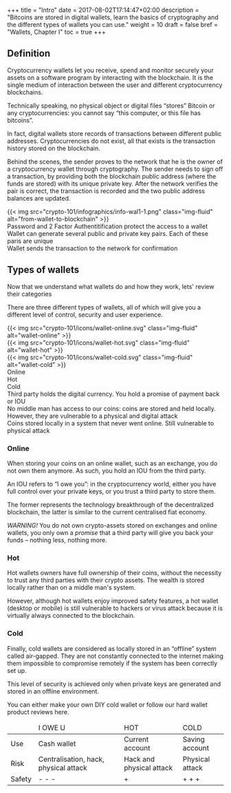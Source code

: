 +++
title = "Intro"
date = 2017-08-02T17:14:47+02:00
description = "Bitcoins are stored in digital wallets, learn the basics of cryptography and the different types of wallets you can use."
weight = 10
draft = false
bref = "Wallets, Chapter I"
toc = true
+++


## Definition



Cryptocurrency wallets let you receive, spend and monitor securely your assets on a software program by interacting with the blockchain. 
It is the single medium of interaction between the user and different cryptocurrency blockchains.

Technically speaking, no physical object or digital files “stores” Bitcoin or any cryptocurrencies: you cannot say “this computer, or this file has bitcoins”.

In fact, digital wallets store records of transactions between different public addresses. Cryptocurrencies do not exist, all that exists is the transaction history stored on the blockchain.

Behind the scenes, the sender proves to the network that he is the owner of a cryptocurrency wallet through cryptography. The sender needs to sign off a transaction, by providing both the blockchain public address (where the funds are stored) with its unique private key. After the network verifies the pair is correct, the transaction is recorded and the two public address balances are updated.



<div class="container">
  <div class="row">
    <div class="col">
     {{< img src="crypto-101/infographics/info-wal1-1.png" class="img-fluid" alt="from-wallet-to-blockchain" >}}
    </div>
  </div>
   <div class="row">
    <div class="col">
      Password and 2 Factor Authentitification protect the access to a wallet
    </div>
    <div class="col">
      Wallet can generate several public and private key pairs. Each of these paris are unique
    </div>
    <div class="col">
      Wallet sends the transaction to the network for confirmation 
    </div>
</div>




## Types of wallets



Now that we understand what wallets do and how they work, lets' review their categories 

There are three different types of wallets, all of which will give you a different level of control, security and user experience.

<div class="container">
  <div class="row">
    <div class="col">
     {{< img src="crypto-101/icons/wallet-online.svg" class="img-fluid" alt="wallet-online" >}}
    </div>
    <div class="col">
     {{< img src="crypto-101/icons/wallet-hot.svg" class="img-fluid" alt="wallet-hot" >}}
    </div>
    <div class="col">
     {{< img src="crypto-101/icons/wallet-cold.svg" class="img-fluid" alt="wallet-cold" >}}
    </div>
  </div>
   <div class="row">
    <div class="col">
      Online
    </div>
    <div class="col">
      Hot
    </div>
    <div class="col">
      Cold
    </div>
  </div>
  <div class="row">
    <div class="col">
      Third party holds the digital currency. You hold a promise of payment back or IOU
    </div>
    <div class="col">
      No middle man has access to our coins: coins are stored and held locally. However, they are vulnerable to a physical and digital attack
    </div>
    <div class="col">
      Coins stored locally in a system that never went online. Still vulnerable to physical attack
    </div>
  </div>
</div>




### Online


When storing your coins on an online wallet, such as an exchange, you do not own them anymore. As such, you hold an IOU from the third party.

An IOU refers to “I owe you”: in the cryptocurrency world, either you have full control over your private keys, or you trust a third party to store them.

The former represents the technology breakthrough of the decentralized blockchain, the latter is similar to the current centralised fiat economy.

*WARNING!* You do not own crypto-assets stored on exchanges and online wallets, you only own a _promise_ that a third party will give you back your funds – nothing less, nothing more.




### Hot


Hot wallets owners have full ownership of their coins, without the necessity to trust any third parties with their crypto assets. The wealth is stored locally rather than on a middle man's system.

However, although hot wallets enjoy improved safety features, a hot wallet (desktop or mobile) is still vulnerable to hackers or virus attack because it is virtually always connected to the blockchain.




### Cold


Finally, cold wallets are considered as locally stored in an “offline” system called air-gapped. They are not constantly connected to the internet making them impossible to compromise remotely if the system has been correctly set up.

This level of security is achieved only when private keys are generated and stored in an offline environment.

You can either make your own DIY cold wallet or follow our hard wallet product reviews here.

</table>
<table class="table table-sm table-striped">
    <thead>
        <tr class="text-center font-weight-bold">
            <td> </td>
            <td>I OWE U</td>
            <td>HOT</td>
            <td>COLD</td>
        </tr>
    </thead>
    <tbody>
        <tr>
            <td>Use</td>
            <td>Cash wallet</td>
            <td>Current account</td>
            <td>Saving account</td>
        </tr>
        <tr>
            <td>Risk</td>
            <td>Centralisation, hack, physical attack</td>
            <td>Hack and physical attack</td>
            <td>Physical attack</td>
        </tr>
        <tr>
            <td>Safety</td>
            <td>- - -</td>
            <td>+</td>
            <td>+ + +</td>
        </tr>
    </tbody>
</table>

